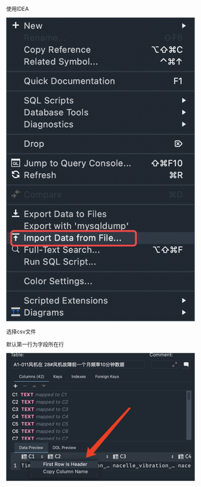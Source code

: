 

使用IDEA

![image-20210618095022395](imgaes/image-20210618095022395.png)

选择csv文件

默认第一行为字段所在行

![image-20210618095143693](imgaes/image-20210618095143693.png)



